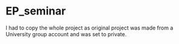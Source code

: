 # EP_seminar

I had to copy the whole project as original project was made from a University group account and was set to private.
